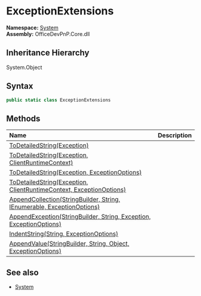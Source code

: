 # ExceptionExtensions
  

**Namespace:** [System](System.md)  
**Assembly:** OfficeDevPnP.Core.dll  
## Inheritance Hierarchy
System.Object  
## Syntax
```C#
public static class ExceptionExtensions
```
## Methods
|**Name**|**Description**|
|:-----|:-----|
| [ToDetailedString(Exception)](System.ExceptionExtensions.6E941FA.md) | 
| [ToDetailedString(Exception, ClientRuntimeContext)](System.ExceptionExtensions.6222EEB0.md) | 
| [ToDetailedString(Exception, ExceptionOptions)](System.ExceptionExtensions.D8E5764E.md) | 
| [ToDetailedString(Exception, ClientRuntimeContext, ExceptionOptions)](System.ExceptionExtensions.2EC4636B.md) | 
| [AppendCollection(StringBuilder, String, IEnumerable, ExceptionOptions)](System.ExceptionExtensions.A34F6658.md) | 
| [AppendException(StringBuilder, String, Exception, ExceptionOptions)](System.ExceptionExtensions.79B997D9.md) | 
| [IndentString(String, ExceptionOptions)](System.ExceptionExtensions.E0EB6481.md) | 
| [AppendValue(StringBuilder, String, Object, ExceptionOptions)](System.ExceptionExtensions.682E1B43.md) | 
## See also
- [System](System.md)
